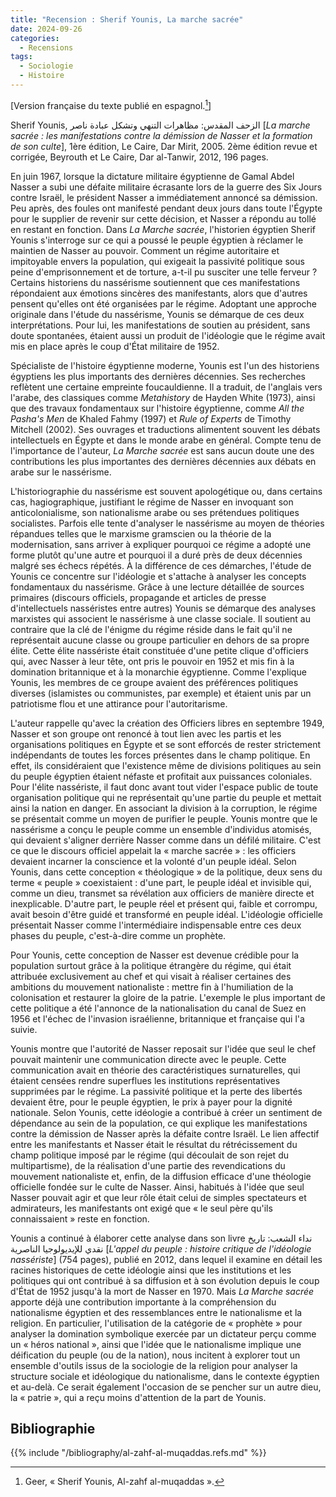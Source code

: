```yaml
---
title: "Recension : Sherif Younis, La marche sacrée"
date: 2024-09-26
categories:
  - Recensions
tags:
  - Sociologie
  - Histoire
---
```


\[Version française du texte publié en espagnol.[^Geer]\]

Sherif Younis, الزحف المقدس: مظاهرات التنهي وتشكل عبادة ناصر \[*La marche sacrée : les manifestations contre la démission de Nasser et la formation de son culte*\], 1ère édition, Le Caire, Dar Mirit, 2005. 2ème édition revue et corrigée, Beyrouth et Le Caire, Dar al-Tanwir, 2012, 196 pages.

En juin 1967, lorsque la dictature militaire égyptienne de Gamal Abdel Nasser a subi une défaite militaire écrasante lors de la guerre des Six Jours contre Israël, le président Nasser a immédiatement annoncé sa démission. Peu après, des foules ont manifesté pendant deux jours dans toute l'Égypte pour le supplier de revenir sur cette décision, et Nasser a répondu au tollé en restant en fonction. Dans *La Marche sacrée*, l'historien égyptien Sherif Younis s'interroge sur ce qui a poussé le peuple égyptien à réclamer le maintien de Nasser au pouvoir. Comment un régime autoritaire et impitoyable envers la population, qui exigeait la passivité politique sous peine d'emprisonnement et de torture, a-t-il pu susciter une telle ferveur ? Certains historiens du nassérisme soutiennent que ces manifestations répondaient aux émotions sincères des manifestants, alors que d'autres pensent qu'elles ont été organisées par le régime. Adoptant une approche originale dans l'étude du nassérisme, Younis se démarque de ces deux interprétations. Pour lui, les manifestations de soutien au président, sans doute spontanées, étaient aussi un produit de l'idéologie que le régime avait mis en place après le coup d'État militaire de 1952.

Spécialiste de l'histoire égyptienne moderne, Younis est l'un des historiens égyptiens les plus importants des dernières décennies. Ses recherches reflètent une certaine empreinte foucauldienne. Il a traduit, de l'anglais vers l'arabe, des classiques comme *Metahistory* de Hayden White (1973), ainsi que des travaux fondamentaux sur l'histoire égyptienne, comme *All the Pasha's Men* de Khaled Fahmy (1997) et *Rule of Experts* de Timothy Mitchell (2002). Ses ouvrages et traductions alimentent souvent les débats intellectuels en Égypte et dans le monde arabe en général. Compte tenu de l'importance de l'auteur, *La Marche sacrée* est sans aucun doute une des contributions les plus importantes des dernières décennies aux débats en arabe sur le nassérisme.

L'historiographie du nassérisme est souvent apologétique ou, dans certains cas, hagiographique, justifiant le régime de Nasser en invoquant son anticolonialisme, son nationalisme arabe ou ses prétendues politiques socialistes. Parfois elle tente d'analyser le nassérisme au moyen de théories répandues telles que le marxisme gramscien ou la théorie de la modernisation, sans arriver à expliquer pourquoi ce régime a adopté une forme plutôt qu'une autre et pourquoi il a duré près de deux décennies malgré ses échecs répétés. À la différence de ces démarches, l'étude de Younis ce concentre sur l'idéologie et s'attache à analyser les concepts fondamentaux du nassérisme. Grâce à une lecture détaillée de sources primaires (discours officiels, propagande et articles de presse d'intellectuels nasséristes entre autres) Younis se démarque des analyses marxistes qui associent le nassérisme à une classe sociale. Il soutient au contraire que la clé de l'énigme du régime réside dans le fait qu'il ne représentait aucune classe ou groupe particulier en dehors de sa propre élite. Cette élite nassériste était constituée d'une petite clique d'officiers qui, avec Nasser à leur tête, ont pris le pouvoir en 1952 et mis fin à la domination britannique et à la monarchie égyptienne. Comme l'explique Younis, les membres de ce groupe avaient des préférences politiques diverses (islamistes ou communistes, par exemple) et étaient unis par un patriotisme flou et une attirance pour l'autoritarisme.

L'auteur rappelle qu'avec la création des Officiers libres en septembre 1949, Nasser et son groupe ont renoncé à tout lien avec les partis et les organisations politiques en Égypte et se sont efforcés de rester strictement indépendants de toutes les forces présentes dans le champ politique. En effet, ils considéraient que l'existence même de divisions politiques au sein du peuple égyptien étaient néfaste et profitait aux puissances coloniales. Pour l'élite nassériste, il faut donc avant tout vider l'espace public de toute organisation politique qui ne représentait qu'une partie du peuple et mettait ainsi la nation en danger. En associant la division à la corruption, le régime se présentait comme un moyen de purifier le peuple. Younis montre que le nassérisme a conçu le peuple comme un ensemble d'individus atomisés, qui devaient s'aligner derrière Nasser comme dans un défilé militaire. C'est ce que le discours officiel appelait la « marche sacrée » : les officiers devaient incarner la conscience et la volonté d'un peuple idéal. Selon Younis, dans cette conception « théologique » de la politique, deux sens du terme « peuple » coexistaient : d'une part, le peuple idéal et invisible qui, comme un dieu, transmet sa révélation aux officiers de manière directe et inexplicable. D'autre part, le peuple réel et présent qui, faible et corrompu, avait besoin d'être guidé et transformé en peuple idéal. L'idéologie officielle présentait Nasser comme l'intermédiaire indispensable entre ces deux phases du peuple, c'est-à-dire comme un prophète.

Pour Younis, cette conception de Nasser est devenue crédible pour la population surtout grâce à la politique étrangère du régime, qui était attribuée exclusivement au chef et qui visait à réaliser certaines des ambitions du mouvement nationaliste : mettre fin à l'humiliation de la colonisation et restaurer la gloire de la patrie. L'exemple le plus important de cette politique a été l'annonce de la nationalisation du canal de Suez en 1956 et l'échec de l'invasion israélienne, britannique et française qui l'a suivie.

Younis montre que l'autorité de Nasser reposait sur l'idée que seul le chef pouvait maintenir une communication directe avec le peuple. Cette communication avait en théorie des caractéristiques surnaturelles, qui étaient censées rendre superflues les institutions représentatives supprimées par le régime. La passivité politique et la perte des libertés devaient être, pour le peuple égyptien, le prix à payer pour la dignité nationale. Selon Younis, cette idéologie a contribué à créer un sentiment de dépendance au sein de la population, ce qui explique les manifestations contre la démission de Nasser après la défaite contre Israël. Le lien affectif entre les manifestants et Nasser était le résultat du rétrécissement du champ politique imposé par le régime (qui découlait de son rejet du multipartisme), de la réalisation d'une partie des revendications du mouvement nationaliste et, enfin, de la diffusion efficace d'une théologie officielle fondée sur le culte de Nasser. Ainsi, habitués à l'idée que seul Nasser pouvait agir et que leur rôle était celui de simples spectateurs et admirateurs, les manifestants ont exigé que « le seul père qu'ils connaissaient » reste en fonction.

Younis a continué à élaborer cette analyse dans son livre نداء الشعب: تاريخ نقدي للإيديولوجيا الناصرية \[*L'appel du peuple : histoire critique de l'idéologie nassériste*\] (754 pages), publié en 2012, dans lequel il examine en détail les racines historiques de cette idéologie ainsi que les institutions et les politiques qui ont contribué à sa diffusion et à son évolution depuis le coup d'État de 1952 jusqu'à la mort de Nasser en 1970. Mais *La Marche sacrée* apporte déjà une contribution importante à la compréhension du nationalisme égyptien et des ressemblances entre le nationalisme et la religion. En particulier, l'utilisation de la catégorie de « prophète » pour analyser la domination symbolique exercée par un dictateur perçu comme un « héros national », ainsi que l'idée que le nationalisme implique une déification du peuple (ou de la nation), nous incitent à explorer tout un ensemble d'outils issus de la sociologie de la religion pour analyser la structure sociale et idéologique du nationalisme, dans le contexte égyptien et au-delà. Ce serait également l'occasion de se pencher sur un autre dieu, la « patrie », qui a reçu moins d'attention de la part de Younis.

## Bibliographie

{{% include "/bibliography/al-zahf-al-muqaddas.refs.md" %}}

[^Geer]: Geer, « Sherif Younis, Al-zahf al-muqaddas ».
